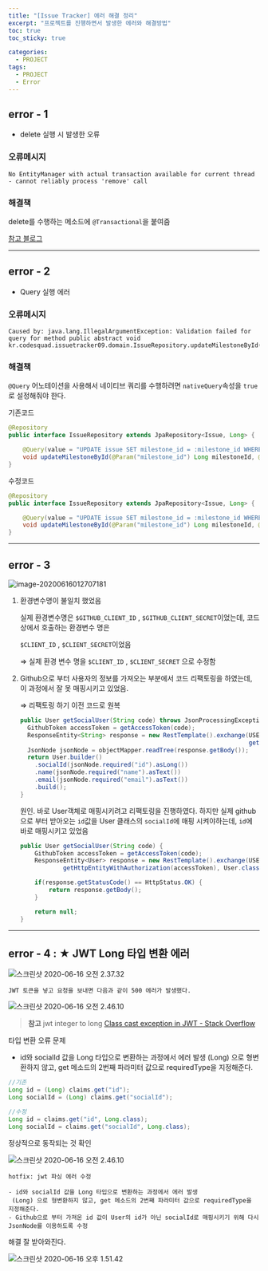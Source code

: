 ```yaml
---
title: "[Issue Tracker] 에러 해결 정리"
excerpt: "프로젝트를 진행하면서 발생한 에러와 해결방법"
toc: true
toc_sticky: true

categories:
  - PROJECT
tags:
  - PROJECT
  - Error
---
```


## error - 1

* delete 실행 시 발생한 오류

### 오류메시지

```
No EntityManager with actual transaction available for current thread - cannot reliably process 'remove' call
```

### 해결책

delete를 수행하는 메소드에 `@Transactional`을 붙여줌

[참고 블로그](https://yoonho-devlog.tistory.com/61)

---

## error - 2

* Query 실행 에러

### 오류메시지

```
Caused by: java.lang.IllegalArgumentException: Validation failed for query for method public abstract void kr.codesquad.issuetracker09.domain.IssueRepository.updateMilestoneById(java.lang.Long,java.lang.Long)!
```

### 해결책

`@Query` 어노테이션을 사용해서 네이티브 쿼리를 수행하려면 `nativeQuery`속성을 `true`로 설정해줘야 한다.

기존코드

```java
@Repository
public interface IssueRepository extends JpaRepository<Issue, Long> {

    @Query(value = "UPDATE issue SET milestone_id = :milestone_id WHERE id = :issue_id")
    void updateMilestoneById(@Param("milestone_id") Long milestoneId, @Param("issue_id") Long issueId);
}
```

수정코드

```java
@Repository
public interface IssueRepository extends JpaRepository<Issue, Long> {

    @Query(value = "UPDATE issue SET milestone_id = :milestone_id WHERE id = :issue_id", nativeQuery = true)
    void updateMilestoneById(@Param("milestone_id") Long milestoneId, @Param("issue_id") Long issueId);
}
```

---

## error - 3

![image-20200616012707181](../../../assets/images/PROJECT/issue_tracker/007S8ZIlgy1gftfucubdmj31gw0aewqn.jpg)


1. 환경변수명이 불일치 했었음

   실제 환경변수명은 `$GITHUB_CLIENT_ID` , `$GITHUB_CLIENT_SECRET`이었는데, 코드 상에서 호출하는 환경변수 명은 

    `$CLIENT_ID` , `$CLIENT_SECRET`이었음

   ⇒ 실제 환경 변수 명을 `$CLIENT_ID` , `$CLIENT_SECRET` 으로 수정함

2. Github으로 부터 사용자의 정보를 가져오는 부분에서 코드 리팩토링을 하였는데, 이 과정에서 잘 못 매핑시키고 있었음.

   ⇒ 리팩토링 하기 이전 코드로 원복

   ```java
   public User getSocialUser(String code) throws JsonProcessingException {
     GithubToken accessToken = getAccessToken(code);
     ResponseEntity<String> response = new RestTemplate().exchange(USER_DATA_API, HttpMethod.GET,
                                                                   getHttpEntityWithAuthorization(accessToken), String.class);
     JsonNode jsonNode = objectMapper.readTree(response.getBody());
     return User.builder()
       .socialId(jsonNode.required("id").asLong())
       .name(jsonNode.required("name").asText())
       .email(jsonNode.required("email").asText())
       .build();
   }
   ```

   

   원인. 
   바로 User객체로 매핑시키려고 리팩토링을 진행하였다. 하지만 실제 github으로 부터 받아오는 `id`값을 User 클래스의 `socialId`에 매핑 시켜야하는데, `id`에 바로 매핑시키고 있었음

   ```java
   public User getSocialUser(String code) {
       GithubToken accessToken = getAccessToken(code);
       ResponseEntity<User> response = new RestTemplate().exchange(USER_DATA_API, HttpMethod.GET,
               getHttpEntityWithAuthorization(accessToken), User.class);
   
       if(response.getStatusCode() == HttpStatus.OK) {
           return response.getBody();
       }
   
       return null;
   }
   ```

---

## error - 4 : **★ JWT Long 타입 변환 에러**

![스크린샷 2020-06-16 오전 2.37.32](../../../assets/images/PROJECT/issue_tracker/007S8ZIlgy1gfti3uhte5j31ct0u0135.jpg)



	JWT 토큰을 넣고 요청을 보내면 다음과 같이 500 에러가 발생했다.

![스크린샷 2020-06-16 오전 2.46.10](../../../assets/images/PROJECT/issue_tracker/0081Kckwgy1glb01shwcyj319t0u07at.jpg)


> **참고**
> jwt integer to long
> [Class cast exception in JWT - Stack Overflow](https://stackoverflow.com/questions/49964955/class-cast-exception-in-jwt)



타입 변환 오류 문제

- id와 socialId 값을 Long 타입으로 변환하는 과정에서 에러 발생
  (Long) 으로 형변환하지 않고, get 메소드의 2번째 파라미터 값으로 requiredType을 지정해준다.

```java
//기존
Long id = (Long) claims.get("id");
Long socialId = (Long) claims.get("socialId");

//수정
Long id = claims.get("id", Long.class);
Long socialId = claims.get("socialId", Long.class);
```



정상적으로 동작되는 것 확인

![스크린샷 2020-06-16 오전 2.46.10](../../../assets/images/PROJECT/issue_tracker/007S8ZIlgy1gfti5x3806j30zn0u0jyy.jpg)



```
hotfix: jwt 파싱 에러 수정

- id와 socialId 값을 Long 타입으로 변환하는 과정에서 에러 발생
 (Long) 으로 형변환하지 않고, get 메소드의 2번째 파라미터 값으로 requiredType을 지정해준다.
- Github으로 부터 가져온 id 값이 User의 id가 아닌 socialId로 매핑시키기 위해 다시 JsonNode를 이용하도록 수정
```


해결
잘 받아와진다.

![스크린샷 2020-06-16 오후 1.51.42](../../../assets/images/PROJECT/issue_tracker/007S8ZIlgy1gfu1eia0s1j30w70u07e9.jpg)

